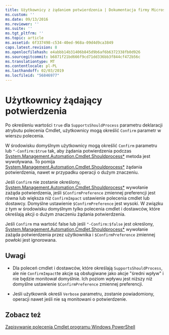 ```yaml
---
title: Użytkownicy z żądaniem potwierdzenia | Dokumentacja firmy Microsoft
ms.custom: ''
ms.date: 09/13/2016
ms.reviewer: ''
ms.suite: ''
ms.tgt_pltfrm: ''
ms.topic: article
ms.assetid: 6f337498-c534-40ed-968a-09d4d9ca3849
caps.latest.revision: 8
ms.openlocfilehash: e4abbb14b31406b845d9b6af6b6372338fb0d926
ms.sourcegitcommit: b6871f21bd666f9cd71dd336bb3f844cf472b56c
ms.translationtype: MT
ms.contentlocale: pl-PL
ms.lasthandoff: 02/03/2019
ms.locfileid: "56846977"
---
```

# <a name="users-requesting-confirmation"></a>Użytkownicy żądający potwierdzenia

Po określeniu wartości `true` dla `SupportsShouldProcess` parametru deklaracji atrybutu polecenia Cmdlet, użytkownicy mogą określić `Confirm` parametr w wierszu polecenia.

W środowisku domyślnym użytkownicy mogą określić `Confirm` parametru lub `"-Confirm:$true` tak, aby żądania potwierdzenia podczas [System.Management.Automation.Cmdlet.Shouldprocess*](/dotnet/api/System.Management.Automation.Cmdlet.ShouldProcess) metoda jest wywoływana. To pomija [System.Management.Automation.Cmdlet.Shouldprocess*](/dotnet/api/System.Management.Automation.Cmdlet.ShouldProcess) żądania potwierdzenia, nawet w przypadku operacji o dużym znaczeniu.

Jeśli `Confirm` nie zostanie określony, [System.Management.Automation.Cmdlet.Shouldprocess*](/dotnet/api/System.Management.Automation.Cmdlet.ShouldProcess) wywołanie zażąda potwierdzenia, jeśli `$ConfirmPreference` zmiennej preferencji jest równa lub większa niż `ConfirmImpact` ustawienie polecenia cmdlet lub dostawcy. Domyślne ustawienie `$ConfirmPreference` jest wysoki. W związku z tym w środowisku domyślnym tylko polecenia cmdlet i dostawców, które określają akcji o dużym znaczeniu żądania potwierdzenia.

Jeśli `Confirm` ma wartość false lub jeśli `"-Confirm:$false` jest określony, [System.Management.Automation.Cmdlet.Shouldprocess*](/dotnet/api/System.Management.Automation.Cmdlet.ShouldProcess) wywołanie zażąda potwierdzenia przez użytkownika i `$ConfirmPreference` zmiennej powłoki jest ignorowana.

## <a name="remarks"></a>Uwagi

- Dla poleceń cmdlet i dostawców, które określają `SupportsShouldProcess`, ale nie `ConfirmImpact`te akcje są obsługiwane jako akcje "średni wpływ" i nie będzie monitował domyślnie. Ich poziom wpływu jest niższy niż domyślne ustawienie `$ConfirmPreference` zmiennej preferencji.

- Jeśli użytkownik określi `Verbose` parametru, zostanie powiadomiony, operacji nawet jeśli nie są monitowani o potwierdzenie.

## <a name="see-also"></a>Zobacz też

[Zapisywanie polecenia Cmdlet programu Windows PowerShell](./writing-a-windows-powershell-cmdlet.md)
